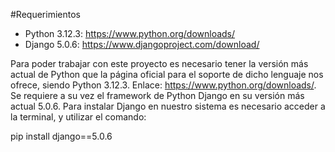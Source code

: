 #Requerimientos
- Python 3.12.3: https://www.python.org/downloads/
- Django 5.0.6: https://www.djangoproject.com/download/

Para poder trabajar con este proyecto es necesario tener la versión más actual de Python que la página oficial 
para el soporte de dicho lenguaje nos ofrece, siendo Python 3.12.3. Enlace: https://www.python.org/downloads/. 
Se requiere a su vez el framework de Python Django en su versión más actual 5.0.6. 
Para instalar Django en nuestro sistema es necesario acceder a la terminal, y utilizar el comando: 

pip install django==5.0.6
